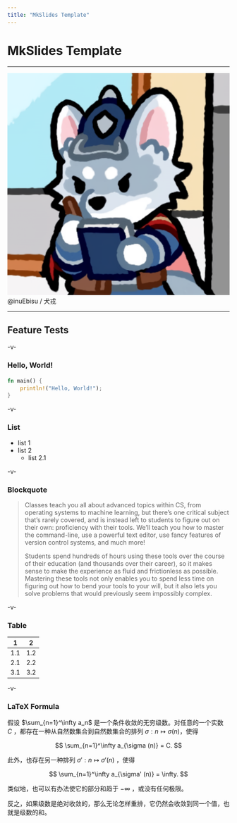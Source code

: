 ```yaml
---
title: "MkSlides Template"
---
```


# MkSlides Template

<hr>

<div class="avatar-container">
<a href="https://github.com/inuEbisu"><img class="avatar-img" src="avatar_512.png" alt="avatar"></a>
<span class="avatar-name">@inuEbisu / 犬戎</span>
</div>

---

## Feature Tests

-v-

### Hello, World!

```rust
fn main() {
    println!("Hello, World!");
}
```

-v-

### List

- list 1
- list 2
    - list 2.1

-v-

### Blockquote

> Classes teach you all about advanced topics within CS, from operating systems to machine learning, but there’s one critical subject that’s rarely covered, and is instead left to students to figure out on their own: proficiency with their tools. We’ll teach you how to master the command-line, use a powerful text editor, use fancy features of version control systems, and much more!
>
> Students spend hundreds of hours using these tools over the course of their education (and thousands over their career), so it makes sense to make the experience as fluid and frictionless as possible. Mastering these tools not only enables you to spend less time on figuring out how to bend your tools to your will, but it also lets you solve problems that would previously seem impossibly complex.

-v-

### Table

| 1   | 2   |
| --- | --- |
| 1.1 | 1.2 |
| 2.1 | 2.2 |
| 3.1 | 3.2 |

-v-

### LaTeX Formula

假设 $\sum_{n=1}^\infty a_n$ 是一个条件收敛的无穷级数。对任意的一个实数 $C$ ，都存在一种从自然数集合到自然数集合的排列 $\sigma : n \mapsto \sigma (n)$，使得

$$
  \sum_{n=1}^\infty a_{\sigma (n)} = C.
$$

此外，也存在另一种排列 $\sigma' : n \mapsto \sigma' (n)$ ，使得

$$
  \sum_{n=1}^\infty a_{\sigma' (n)} = \infty.
$$

类似地，也可以有办法使它的部分和趋于 $-\infty$ ，或没有任何极限。

反之，如果级数是绝对收敛的，那么无论怎样重排，它仍然会收敛到同一个值，也就是级数的和。
